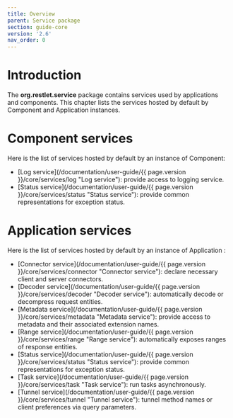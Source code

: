 ```yaml
---
title: Overview
parent: Service package
section: guide-core
version: '2.6'
nav_order: 0
---
```

# Introduction

The **org.restlet.service** package contains services used by
applications and components. This chapter lists the services hosted by
default by Component and Application instances.

# Component services

Here is the list of services hosted by default by an instance of
Component:

-   [Log service](/documentation/user-guide/{{ page.version }}/core/services/log "Log service"): provide access to logging service.
-   [Status service](/documentation/user-guide/{{ page.version }}/core/services/status "Status service"): provide common representations for exception status.

# Application services

Here is the list of services hosted by default by an instance of
Application :

-   [Connector service](/documentation/user-guide/{{ page.version }}/core/services/connector "Connector service"): declare necessary client and server connectors.
-   [Decoder service](/documentation/user-guide/{{ page.version }}/core/services/decoder "Decoder service"): automatically decode or decompress request entities.
-   [Metadata service](/documentation/user-guide/{{ page.version }}/core/services/metadata "Metadata service"): provide access to metadata and their associated extension names.
-   [Range service](/documentation/user-guide/{{ page.version }}/core/services/range "Range service"): automatically exposes ranges of response entities.
-   [Status service](/documentation/user-guide/{{ page.version }}/core/services/status "Status service"): provide common representations for exception status.
-   [Task service](/documentation/user-guide/{{ page.version }}/core/services/task "Task service"): run tasks asynchronously.
-   [Tunnel service](/documentation/user-guide/{{ page.version }}/core/services/tunnel "Tunnel service"): tunnel method names or client preferences via query parameters.
